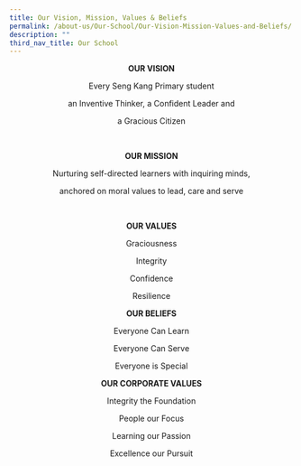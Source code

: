 ```yaml
---
title: Our Vision, Mission, Values & Beliefs
permalink: /about-us/Our-School/Our-Vision-Mission-Values-and-Beliefs/
description: ""
third_nav_title: Our School
---
```

<center>
	
**OUR VISION**

Every Seng Kang Primary student

an Inventive Thinker, a Confident Leader and 
	
a Gracious Citizen
	
<br>
  
**OUR MISSION**

Nurturing self-directed learners with inquiring minds,

anchored on moral values to lead, care and serve

  
<br>
	

**OUR VALUES**

Graciousness

Integrity

Confidence

Resilience


**OUR BELIEFS**

Everyone Can Learn

Everyone Can Serve

Everyone is Special

  
**OUR CORPORATE VALUES**

Integrity the Foundation

People our Focus

Learning our Passion

Excellence our Pursuit

</center>